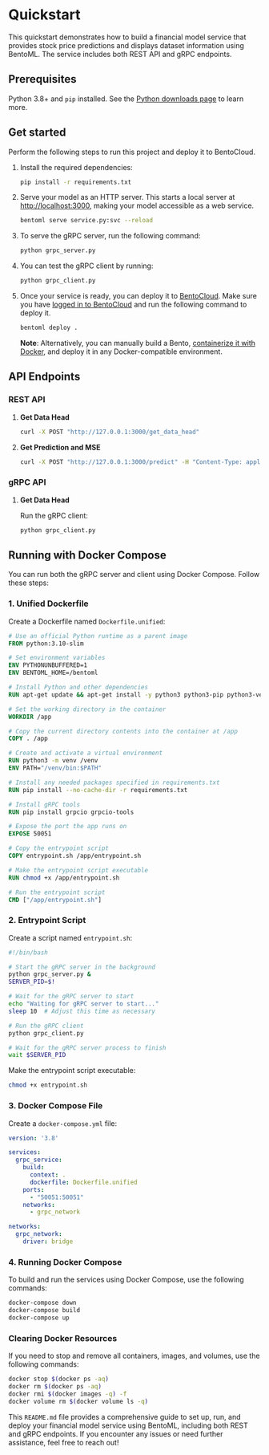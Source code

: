 
# Quickstart

This quickstart demonstrates how to build a financial model service that provides stock price predictions and displays dataset information using BentoML. The service includes both REST API and gRPC endpoints.

## Prerequisites

Python 3.8+ and `pip` installed. See the [Python downloads page](https://www.python.org/downloads/) to learn more.

## Get started

Perform the following steps to run this project and deploy it to BentoCloud.

1. Install the required dependencies:

   ```bash
   pip install -r requirements.txt
   ```

2. Serve your model as an HTTP server. This starts a local server at [http://localhost:3000](http://localhost:3000/), making your model accessible as a web service.

   ```bash
   bentoml serve service.py:svc --reload
   ```

3. To serve the gRPC server, run the following command:

   ```bash
   python grpc_server.py
   ```

4. You can test the gRPC client by running:

   ```bash
   python grpc_client.py
   ```

5. Once your service is ready, you can deploy it to [BentoCloud](https://www.bentoml.com/cloud). Make sure you have [logged in to BentoCloud](https://docs.bentoml.com/en/latest/bentocloud/how-tos/manage-access-token.html) and run the following command to deploy it.

   ```bash
   bentoml deploy .
   ```

   **Note**: Alternatively, you can manually build a Bento, [containerize it with Docker](https://docs.bentoml.com/en/latest/guides/containerization.html), and deploy it in any Docker-compatible environment.

## API Endpoints

### REST API

1. **Get Data Head**

   ```bash
   curl -X POST "http://127.0.0.1:3000/get_data_head"
   ```

2. **Get Prediction and MSE**

   ```bash
   curl -X POST "http://127.0.0.1:3000/predict" -H "Content-Type: application/json" -d '{}'
   ```

### gRPC API

1. **Get Data Head**

   Run the gRPC client:

   ```bash
   python grpc_client.py
   ```

## Running with Docker Compose

You can run both the gRPC server and client using Docker Compose. Follow these steps:

### 1. Unified Dockerfile

Create a Dockerfile named `Dockerfile.unified`:

```dockerfile
# Use an official Python runtime as a parent image
FROM python:3.10-slim

# Set environment variables
ENV PYTHONUNBUFFERED=1
ENV BENTOML_HOME=/bentoml

# Install Python and other dependencies
RUN apt-get update && apt-get install -y python3 python3-pip python3-venv curl && apt-get clean

# Set the working directory in the container
WORKDIR /app

# Copy the current directory contents into the container at /app
COPY . /app

# Create and activate a virtual environment
RUN python3 -m venv /venv
ENV PATH="/venv/bin:$PATH"

# Install any needed packages specified in requirements.txt
RUN pip install --no-cache-dir -r requirements.txt

# Install gRPC tools
RUN pip install grpcio grpcio-tools

# Expose the port the app runs on
EXPOSE 50051

# Copy the entrypoint script
COPY entrypoint.sh /app/entrypoint.sh

# Make the entrypoint script executable
RUN chmod +x /app/entrypoint.sh

# Run the entrypoint script
CMD ["/app/entrypoint.sh"]
```

### 2. Entrypoint Script

Create a script named `entrypoint.sh`:

```bash
#!/bin/bash

# Start the gRPC server in the background
python grpc_server.py &
SERVER_PID=$!

# Wait for the gRPC server to start
echo "Waiting for gRPC server to start..."
sleep 10  # Adjust this time as necessary

# Run the gRPC client
python grpc_client.py

# Wait for the gRPC server process to finish
wait $SERVER_PID
```

Make the entrypoint script executable:

```bash
chmod +x entrypoint.sh
```

### 3. Docker Compose File

Create a `docker-compose.yml` file:

```yaml
version: '3.8'

services:
  grpc_service:
    build:
      context: .
      dockerfile: Dockerfile.unified
    ports:
      - "50051:50051"
    networks:
      - grpc_network

networks:
  grpc_network:
    driver: bridge
```

### 4. Running Docker Compose

To build and run the services using Docker Compose, use the following commands:

```bash
docker-compose down
docker-compose build
docker-compose up
```

### Clearing Docker Resources

If you need to stop and remove all containers, images, and volumes, use the following commands:

```bash
docker stop $(docker ps -aq)
docker rm $(docker ps -aq)
docker rmi $(docker images -q) -f
docker volume rm $(docker volume ls -q)
```

This `README.md` file provides a comprehensive guide to set up, run, and deploy your financial model service using BentoML, including both REST and gRPC endpoints. If you encounter any issues or need further assistance, feel free to reach out!
